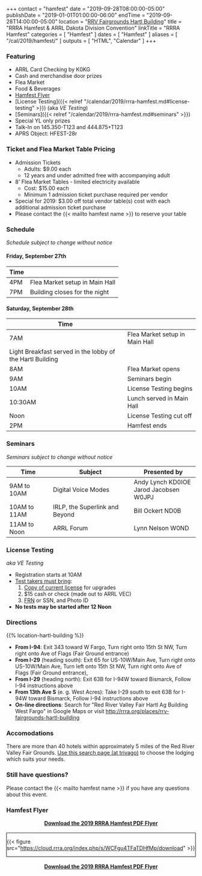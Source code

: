 +++
contact = "hamfest"
date = "2019-09-28T08:00:00-05:00"
publishDate = "2019-01-01T01:00:00-06:00"
endTime	 = "2019-09-28T14:00:00-05:00"
location = "[RRV Fairgrounds Hartl Building](/places/rrv-fairgrounds-hartl-building)"
title = "RRRA Hamfest & ARRL Dakota Division Convention"
linkTitle = "RRRA Hamfest"
categories = [ "Hamfest" ]
dates = [ "Hamfest" ]
aliases = [ "/cal/2019/hamfest/" ]
outputs = [ "HTML", "Calendar" ]
+++
### Featuring

* ARRL Card Checking by K0KG
* Cash and merchandise door prizes
* Flea Market
* Food & Beverages
* [Hamfest Flyer](#hamfest-flyer)
* [License Testing]({{< relref "/calendar/2019/rrra-hamfest.md#license-testing" >}}) (aka *VE Testing*)
* [Seminars]({{< relref "/calendar/2019/rrra-hamfest.md#seminars" >}})
* Special YL only prizes
* Talk-In on 145.350-T123 and 444.875+T123
* APRS Object: HFEST-28r

### Ticket and Flea Market Table Pricing
* Admission Tickets
    * Adults: $9.00 each
    * 12 years and under admitted free with accompanying adult
* 8' Flea Market Tables - limited electricity available
    * Cost: $15.00 each
    * Minimum 1 admission ticket purchase required per vendor
* Special for 2019: $3.00 off total vendor table(s) cost with each additional admission ticket purchase
* Please contact the {{< mailto hamfest name >}} to reserve your table

### Schedule

*Schedule subject to change without notice*

#### Friday, September 27th

Time |      |
-----|------|
4PM | Flea Market setup in Main Hall
7PM | Building closes for the night

#### Saturday, September 28th

Time |      |
-----|------|
7AM | Flea Market setup in Main Hall
 | Light Breakfast served in the lobby of the Hartl Building
8AM | Flea Market opens
9AM | Seminars begin
10AM | License Testing begins
10:30AM | Lunch served in Main Hall
Noon | License Testing cut off
2PM | Hamfest ends

### Seminars

*Seminars subject to change without notice*

Time | Subject | Presented by
-----|---------|-------------
9AM to 10AM | Digital Voice Modes | Andy Lynch KD0IOE<br /> Jarod Jacobsen W0JPJ
10AM to 11AM | IRLP, the Superlink and Beyond | Bill Ockert ND0B
11AM to Noon | ARRL Forum | Lynn Nelson W0ND

### License Testing

*aka VE Testing*

* Registration starts at 10AM
* [Test takers must bring](http://www.arrl.org/what-to-bring-to-an-exam-session):
    1. [Copy of current license](http://www.arrl.org/obtain-license-copy) for upgrades
    1. $15 cash or check (made out to ARRL VEC)
    1.  [FRN](https://www.fcc.gov/wireless/support/universal-licensing-system-uls-resources/new-users-guide-getting-started-universal) or SSN, and Photo ID
* **No tests may be started after 12 Noon**

### Directions

{{% location-hartl-building %}}

* **From I-94**: Exit 343 toward W Fargo, Turn right onto 15th St NW, Turn right onto Ave of Flags (Fair Ground entrance)
* **From I-29** (heading south): Exit 65 for US-10W/Main Ave, Turn right onto US-10W/Main Ave, Turn left onto 15th St NW, Turn right onto Ave of Flags (Fair Ground entrance),
* **From I-29** (heading north): Exit 63B for I-94W toward Bismarck, Follow I-94 instructions above
* **From 13th Ave S** (e. g. West Acres): Take I-29 south to exit 63B for I-94W toward Bismarck, Follow I-94 instructions above
* **On-line directions**: Search for "Red River Valley Fair Hartl Ag Building West Fargo" in Google Maps or visit http://rrra.org/places/rrv-fairgrounds-hartl-building

### Accomodations

There are more than 40 hotels within approximately 5 miles of the Red River Valley Fair
Grounds. [Use this search page \(at trivago\)](https://www.trivago.com/?aDateRange%5Barr%5D=2019-09-27&aDateRange%5Bdep%5D=2019-09-28&aPriceRange%5Bfrom%5D=0&aPriceRange%5Bto%5D=0&iRoomType=7&aRooms%5B0%5D%5Badults%5D=2&cpt2=14776%2F200%2C1322%2F105%2C1320%2F105%2C1318%2F105%2C1316%2F105%2C1314%2F105&iViewType=0&bIsSeoPage=0&sortingId=3&slideoutsPageItemId=&iGeoDistanceLimit=8183&address=Main%20Ave%20W%201805&addressGeoCode%5B0%5D=46.8748448&addressGeoCode%5B1%5D=-96.9254856&offset=0&ra=)
to choose the lodging which suits your needs.

### Still have questions?

Please contact the {{< mailto hamfest name >}} if you have any questions about this event.

### Hamfest Flyer

<div style="text-align: center;"><strong><a href="https://cloud.rrra.org/index.php/s/UaIoMbRAVna2Php">Download the 2019 RRRA Hamfest PDF Flyer</a></strong></div>
<br />
<div style="border:1px solid black">

{{< figure src="https://cloud.rrra.org/index.php/s/WCFgu4TFaTDHfMp/download" >}}

</div>
<br />
<div style="text-align: center;"><strong><a href="https://cloud.rrra.org/index.php/s/UaIoMbRAVna2Php">Download the 2019 RRRA Hamfest PDF Flyer</a></strong></div>
